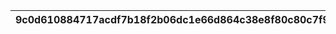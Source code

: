 |9c0d610884717acdf7b18f2b06dc1e66d864c38e8f80c80c7f962eaeb3bcddfb|945fac4d19b9bf234f8ef37ded09dc5175a412eb945fcb88ceb786b67186e36a|9dad22486071bdfec31586c50fb4a691feb4a908d9681abcba3b6b4b884c4ecf|deaec8598b4e82fb8d995752de8c494ad294488580ea6cc3b60020568e9dbc3a|ed92237d0edf9e3ccc2edfc2357703ec5424d5b0cb21d0dd98f5806ab6d9bd39|f5d13e5583506900d20f76dcd2527b739e1ab486fbd36ef0cabcfdc1f8939b62|70608a12547110fea75b16d76a6e4ac5edf34eb16aef4bdfb89841170f567bac|c0e8c643d4dd7bbd953db9fb8b62fd41fb596f3b482defa7affec760ed3334d2|c8ce62d6d41c98fd71accadfdfdd0276198ca1805008449f304c3639a4850f7a|d70a26a503fac823b56dc293e7e5c5469f831b1d45ccd5f656bbf535db085c96|8891359a404a2add7ecb8ccf9e70bd1839f882175bc4e6cea37546195b7eba28|88fba2626c428ebbd77fd3f4a86b9b7c4f544795a5f79cef5e3fe90ee588a67e|f0b339d45dfd4f795698bf632321d0cb848a1a8cd26f4dbae4ef1f6d0428b931|48406cac03ac9003175b0c44da2292ee6f17b787dd902550155456fa23f57022|43054c73b45cf421014844cdc08f4e3f9ac7f3a54fb3fe95c4af2e67567a02a2|7c3fa6f84ceacc79a653cb428869337938ad69b14108ae16635046b2bd8590e2|e8509442e38732918f44b94fa14831d0b7a361333f8b7020b7d27dc402bb88fd|b6cbcbf6f5ac4bec18832f48c0775b06128a1510d715d1d16e57096b3b3bac82|e30e1bb667e8e696ec2e0507d1893bf7926c1b208e819f32961f0b5dce92c709|7d8bb7c6905124a9d114f3cde234c77a0b0907269c4a1531e63f543c9826a261|bd4388688e17f254a8b8b199f400649aa76e7412079466787884fd53edecc928|
| --- | --- | --- | --- | --- | --- | --- | --- | --- | --- | --- | --- | --- | --- | --- | --- | --- | --- | --- | --- | --- |